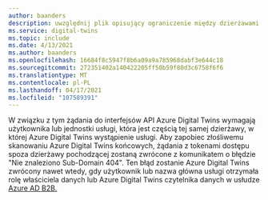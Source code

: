 ```yaml
---
author: baanders
description: uwzględnij plik opisujący ograniczenie między dzierżawami z Azure Digital Twins
ms.service: digital-twins
ms.topic: include
ms.date: 4/13/2021
ms.author: baanders
ms.openlocfilehash: 16684f8c5947f8b6a09a9a785968dabf3e644c18
ms.sourcegitcommit: 272351402a140422205ff50b59f80d3c6758f6f6
ms.translationtype: MT
ms.contentlocale: pl-PL
ms.lasthandoff: 04/17/2021
ms.locfileid: "107589391"
---
```

W związku z tym żądania do interfejsów API Azure Digital Twins wymagają użytkownika lub jednostki usługi, która jest częścią tej samej dzierżawy, w której Azure Digital Twins wystąpienie usługi. Aby zapobiec złośliwemu skanowaniu Azure Digital Twins końcowych, żądania z tokenami dostępu spoza dzierżawy pochodzącej zostaną zwrócone z komunikatem o błędzie "Nie znaleziono Sub-Domain 404". Ten błąd zostanie  Azure Digital Twins zwrócony nawet wtedy, gdy użytkownik lub nazwa główna usługi [](../articles/digital-twins/concepts-security.md) otrzymała rolę właściciela danych lub Azure Digital Twins czytelnika danych w usłudze [Azure AD B2B.](../articles/active-directory/external-identities/what-is-b2b.md) 